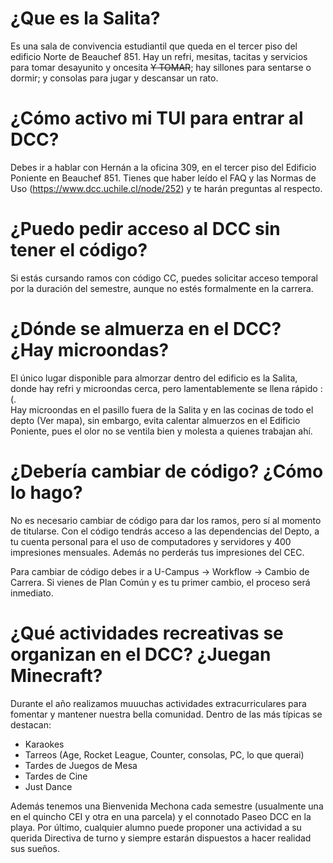 # ¿Que es la Salita?

Es una sala de convivencia estudiantil que queda en el tercer piso del edificio Norte de Beauchef 851. 
Hay un refri, mesitas, tacitas y servicios para tomar desayunito y oncesita ~~Y TOMAR~~; 
hay sillones para sentarse o dormir; 
y consolas para jugar y descansar un rato.


# ¿Cómo activo mi TUI para entrar al DCC?

Debes ir a hablar con Hernán a la oficina 309, en el tercer piso del Edificio Poniente en Beauchef 851. 
Tienes que haber leído el FAQ y las Normas de Uso (https://www.dcc.uchile.cl/node/252) y te harán preguntas al respecto.


# ¿Puedo pedir acceso al DCC sin tener el código?

Si estás cursando ramos con código CC, puedes solicitar acceso temporal por la duración del semestre, aunque no estés formalmente en la carrera.


# ¿Dónde se almuerza en el DCC? ¿Hay microondas?

El único lugar disponible para almorzar dentro del edificio es la Salita, donde hay refri y microondas cerca, pero lamentablemente se llena rápido :(.  
Hay microondas en el pasillo fuera de la Salita y en las cocinas de todo el depto (Ver mapa), sin embargo, evita calentar almuerzos en el Edificio Poniente, pues el olor no se ventila bien y molesta a quienes trabajan ahí.


# ¿Debería cambiar de código? ¿Cómo lo hago?

No es necesario cambiar de código para dar los ramos, pero sí al momento de titularse. 
Con el código tendrás acceso a las dependencias del Depto, a tu cuenta personal para el uso de computadores y servidores y 400 impresiones mensuales. 
Además no perderás tus impresiones del CEC.  

Para cambiar de código debes ir a U-Campus → Workflow → Cambio de Carrera. Si vienes de Plan Común y es tu primer cambio, el proceso será inmediato.


# ¿Qué actividades recreativas se organizan en el DCC? ¿Juegan Minecraft?

Durante el año realizamos muuuchas actividades extracurriculares para fomentar y mantener nuestra bella comunidad. Dentro de las más típicas se destacan:

* Karaokes
* Tarreos (Age, Rocket League, Counter, consolas, PC, lo que querai)
* Tardes de Juegos de Mesa
* Tardes de Cine
* Just Dance

Además tenemos una Bienvenida Mechona cada semestre (usualmente una en el quincho CEI y otra en una parcela) y el connotado Paseo DCC en la playa.
Por último, cualquier alumno puede proponer una actividad a su querida Directiva de turno y siempre estarán dispuestos a hacer realidad sus sueños.
